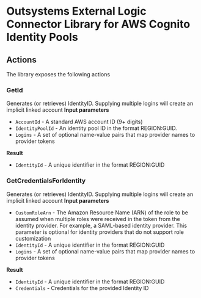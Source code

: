 # Outsystems External Logic Connector Library for AWS Cognito Identity Pools

## Actions
The library exposes the following actions

### GetId

Generates (or retrieves) IdentityID. Supplying multiple logins will create an implicit linked account
**Input parameters**

* `AccountId` - A standard AWS account ID (9+ digits)
* `IdentityPoolId` - An identity pool ID in the format REGION:GUID.
* `Logins` - A set of optional name-value pairs that map provider names to provider tokens

**Result**

* `IdentityId` - A unique identifier in the format REGION:GUID

### GetCredentialsForIdentity

Generates (or retrieves) IdentityID. Supplying multiple logins will create an implicit linked account
**Input parameters**

* `CustomRoleArn` - The Amazon Resource Name (ARN) of the role to be assumed when multiple roles were received in the token from the identity provider. For example, a SAML-based identity provider. This parameter is optional for identity providers that do not support role customization
* `IdentityId` - A unique identifier in the format REGION:GUID
* `Logins` - A set of optional name-value pairs that map provider names to provider tokens

**Result**

* `IdentityId` - A unique identifier in the format REGION:GUID
* `Credentials` - Credentials for the provided Identity ID


